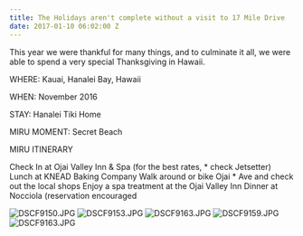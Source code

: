 ```yaml
---
title: The Holidays aren't complete without a visit to 17 Mile Drive
date: 2017-01-10 06:02:00 Z
---
```


This year we were thankful for many things, and to culminate it all, we were able to spend a very special Thanksgiving in Hawaii.

WHERE: Kauai, Hanalei Bay, Hawaii

WHEN: November 2016

STAY: Hanalei Tiki Home

MIRU MOMENT: Secret Beach

MIRU ITINERARY

Check In at Ojai Valley Inn & Spa (for the best rates, * check Jetsetter)
Lunch at KNEAD Baking Company Walk around or bike Ojai * Ave and check out the local shops
Enjoy a spa treatment at the Ojai Valley Inn Dinner at Nocciola (reservation encouraged

![DSCF9150.JPG](/uploads/DSCF9150.JPG)
![DSCF9153.JPG](/uploads/DSCF9153.JPG)
![DSCF9163.JPG](/uploads/DSCF9163.JPG)
![DSCF9159.JPG](/uploads/DSCF9159.JPG)
![DSCF9163.JPG](/uploads/DSCF9163.JPG)